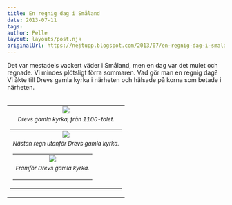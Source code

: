 ```yaml
---
title: En regnig dag i Småland
date: 2013-07-11
tags: 	
author: Pelle
layout: layouts/post.njk
originalUrl: https://nejtupp.blogspot.com/2013/07/en-regnig-dag-i-smaland.html
---
```


Det var mestadels vackert väder i Småland, men en dag var det mulet och regnade. Vi mindes plötsligt förra sommaren. Vad gör man en regnig dag? Vi åkte till Drevs gamla kyrka i närheten och hälsade på korna som betade i närheten.<br><br><table align="center" cellpadding="0" cellspacing="0" class="tr-caption-container" style="margin-left: auto; margin-right: auto; text-align: center;"><tbody><tr><td><img src="../../../../img/Pyrtet+-+allma%CC%88nt-PERK6716.jpg"><tr><td class="tr-caption" style="font-size: 13px;"><i>Drevs gamla kyrka, från 1100-talet.</figcaption>
</figure><table align="center" cellpadding="0" cellspacing="0" class="tr-caption-container" style="margin-left: auto; margin-right: auto; text-align: center;"><tbody><tr><td><img src="../../../../img/Pyrtet+-+allma%CC%88nt-PERK6728.jpg"></td></tr><tr><td class="tr-caption" style="font-size: 13px;"><i>Nästan regn utanför Drevs gamla kyrka.</figcaption>
</figure><table align="center" cellpadding="0" cellspacing="0" class="tr-caption-container" style="margin-left: auto; margin-right: auto; text-align: center;"><tbody><tr><td><img src="../../../../img/Pyrtet+-+allma%CC%88nt-PERK6737.jpg"></td></tr><tr><td class="tr-caption" style="font-size: 13px;"><i>Framför Drevs gamla kyrka.</i><br><div><i><br></i></div></figcaption>
</figure>


